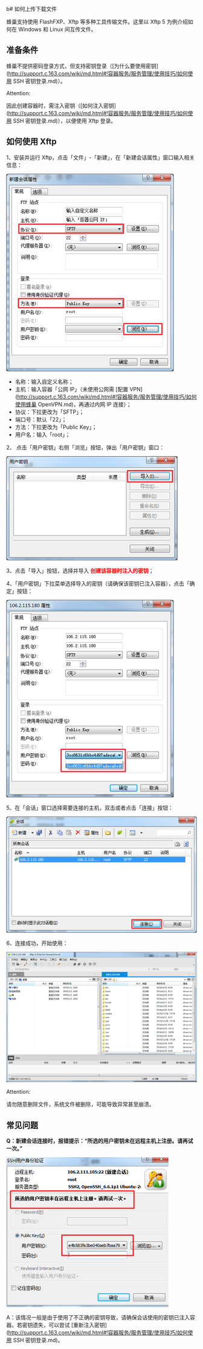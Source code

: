 b# 如何上传下载文件

蜂巢支持使用 FlashFXP、Xftp 等多种工具传输文件。这里以 Xftp 5 为例介绍如何在 Windows 和 Linux 间互传文件。


## 准备条件
蜂巢不提供密码登录方式，但支持密钥登录（[为什么要使用密钥](http://support.c.163.com/wiki/md.html#!容器服务/服务管理/使用技巧/如何使用 SSH 密钥登录.md)）。

<span>Attention:</span><div class="alertContent">因此创建容器时，需注入密钥（[如何注入密钥](http://support.c.163.com/wiki/md.html#!容器服务/服务管理/使用技巧/如何使用 SSH 密钥登录.md)），以便使用 Xftp 登录。</div>

## 如何使用 Xftp
1、安装并运行 Xftp，点击「文件」-「新建」，在「新建会话属性」窗口输入相关信息：

![](../image/如何上传下载文件-新建Xftp会话.png)
* 名称：输入自定义名称；
* 主机：输入容器「公网 IP」（未使用公网需 [配置 VPN](http://support.c.163.com/wiki/md.html#!容器服务/服务管理/使用技巧/如何使用蜂巢 OpenVPN.md)，再通过内网 IP 连接）；
* 协议：下拉更改为「SFTP」；
* 端口号：默认「22」；
* 方法：下拉更改为「Public Key」；
* 用户名：输入「root」；

2、 点击「用户密钥」右侧「浏览」按钮，弹出「用户密钥」窗口：

![](../image/如何上传下载文件-Xftp导入密钥.png)

3、点击「导入」按钮，选择并导入 <font color="red"><b>创建该容器时注入的密钥</b></font>；

4、「用户密钥」下拉菜单选择导入的密钥（请确保该密钥已注入容器），点击「确定」按钮：

![](../image/如何上传下载文件-Xftp选择密钥.png)

5、在「会话」窗口选择需要连接的主机，双击或者点击「连接」按钮：

![](../image/如何上传下载文件-Xftp连接.png)

6、连接成功，开始使用：

![](../image/如何上传下载文件-Xftp连接成功.png)

<span>Attention:</span><div class="alertContent">请勿随意删除文件，系统文件被删除，可能导致异常甚至崩溃。</div>

## 常见问题
**Q：新建会话连接时，报错提示：“所选的用户密钥未在远程主机上注册。请再试一次。”**

![](../image/如何上传下载文件-密钥未在远程主机上注册.png)

A：该情况一般是由于使用了不正确的密钥导致，请确保会话使用的密钥已注入容器。若密钥遗失，可以尝试 [重新注入密钥](http://support.c.163.com/wiki/md.html#!容器服务/服务管理/使用技巧/如何使用 SSH 密钥登录.md)。